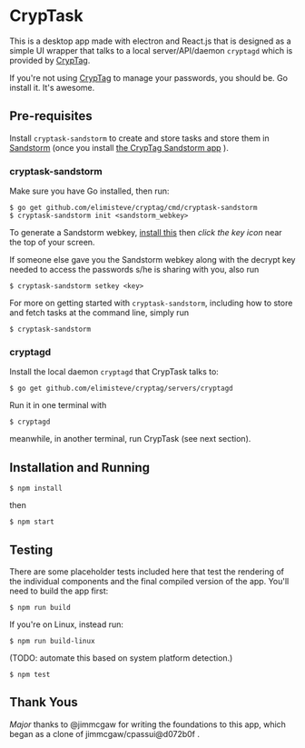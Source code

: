 # CrypTask

This is a desktop app made with electron and React.js that is designed
as a simple UI wrapper that talks to a local server/API/daemon
`cryptagd` which is provided by
[CrypTag](https://github.com/elimisteve/cryptag).

If you're not using [CrypTag](https://github.com/elimisteve/cryptag) to manage your passwords, you
should be. Go install it. It's awesome.

## Pre-requisites

Install `cryptask-sandstorm` to create and store tasks and store them
in [Sandstorm](https://sandstorm.io/) (once you install
[the CrypTag Sandstorm app](https://apps.sandstorm.io/app/mkq3a9jyu6tqvzf7ayqwg620q95p438ajs02j0yx50w2aav4zra0)
).

### cryptask-sandstorm

Make sure you have Go installed, then run:

    $ go get github.com/elimisteve/cryptag/cmd/cryptask-sandstorm
    $ cryptask-sandstorm init <sandstorm_webkey>

To generate a Sandstorm webkey,
[install this](https://apps.sandstorm.io/app/mkq3a9jyu6tqvzf7ayqwg620q95p438ajs02j0yx50w2aav4zra0)
then _click the key icon_ near the top of your screen.

If someone else gave you the Sandstorm webkey along with the decrypt
key needed to access the passwords s/he is sharing with you, also run

    $ cryptask-sandstorm setkey <key>

For more on getting started with `cryptask-sandstorm`, including how
to store and fetch tasks at the command line, simply run

    $ cryptask-sandstorm

### cryptagd

Install the local daemon `cryptagd` that CrypTask talks to:

    $ go get github.com/elimisteve/cryptag/servers/cryptagd

Run it in one terminal with

    $ cryptagd

meanwhile, in another terminal, run CrypTask (see next section).

## Installation and Running

``` $ npm install ```

then

``` $ npm start ```

## Testing

There are some placeholder tests included here that test the rendering of the individual components
and the final compiled version of the app. You'll need to build the app first:

``` $ npm run build ```

If you're on Linux, instead run:

``` $ npm run build-linux ```

(TODO: automate this based on system platform detection.)

``` $ npm test ```

## Thank Yous

_Major_ thanks to @jimmcgaw for writing the foundations to this app,
which began as a clone of jimmcgaw/cpassui@d072b0f .

